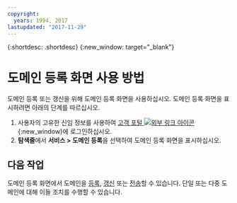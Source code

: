 ```yaml
---
copyright:
  years: 1994, 2017
lastupdated: "2017-11-29"
---
```


{:shortdesc: .shortdesc}
{:new_window: target="_blank"}

# 도메인 등록 화면 사용 방법

도메인 등록 또는 갱신을 위해 도메인 등록 화면을 사용하십시오. 도메인 등록 화면을 표시하려면 아래의 단계를 따르십시오. 

1. 사용자의 고유한 신임 정보를 사용하여 [고객 포털 ![외부 링크 아이콘](../../icons/launch-glyph.svg "외부 링크 아이콘")](https://control.softlayer.com/){:new_window}에 로그인하십시오. 
2. **탐색줄**에서 **서비스 > 도메인 등록**을 선택하여 도메인 등록 화면을 표시하십시오. 

## 다음 작업

도메인 등록 화면에서 도메인을 [등록](register-new-domain.html), [갱신](renew-existing-domain.html) 또는 [전송](transfer-existing-domain.html)할 수 있습니다. 단일 또는 다중 도메인에 대해 이들 조치를 수행할 수 있습니다. 

